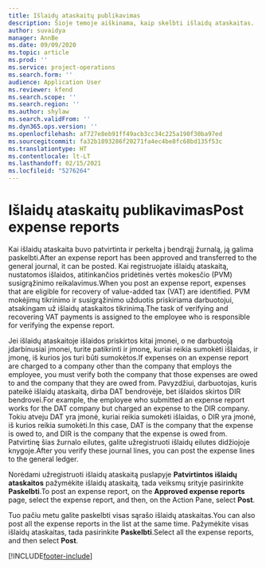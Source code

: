 ```yaml
---
title: Išlaidų ataskaitų publikavimas
description: Šioje temoje aiškinama, kaip skelbti išlaidų ataskaitas.
author: suvaidya
manager: AnnBe
ms.date: 09/09/2020
ms.topic: article
ms.prod: ''
ms.service: project-operations
ms.search.form: ''
audience: Application User
ms.reviewer: kfend
ms.search.scope: ''
ms.search.region: ''
ms.author: shylaw
ms.search.validFrom: ''
ms.dyn365.ops.version: ''
ms.openlocfilehash: af727e8eb91ff49acb3cc34c225a190f30ba97ed
ms.sourcegitcommit: fa32b1893286f20271fa4ec4be8fc68bd135f53c
ms.translationtype: HT
ms.contentlocale: lt-LT
ms.lasthandoff: 02/15/2021
ms.locfileid: "5276264"
---
```

# <a name="post-expense-reports"></a><span data-ttu-id="996cf-103">Išlaidų ataskaitų publikavimas</span><span class="sxs-lookup"><span data-stu-id="996cf-103">Post expense reports</span></span>

<span data-ttu-id="996cf-104">Kai išlaidų ataskaita buvo patvirtinta ir perkelta į bendrąjį žurnalą, ją galima paskelbti.</span><span class="sxs-lookup"><span data-stu-id="996cf-104">After an expense report has been approved and transferred to the general journal, it can be posted.</span></span> <span data-ttu-id="996cf-105">Kai registruojate išlaidų ataskaitą, nustatomos išlaidos, atitinkančios pridėtinės vertės mokesčio (PVM) susigrąžinimo reikalavimus.</span><span class="sxs-lookup"><span data-stu-id="996cf-105">When you post an expense report, expenses that are eligible for recovery of value-added tax (VAT) are identified.</span></span> <span data-ttu-id="996cf-106">PVM mokėjimų tikrinimo ir susigrąžinimo užduotis priskiriama darbuotojui, atsakingam už išlaidų ataskaitos tikrinimą.</span><span class="sxs-lookup"><span data-stu-id="996cf-106">The task of verifying and recovering VAT payments is assigned to the employee who is responsible for verifying the expense report.</span></span>

<span data-ttu-id="996cf-107">Jei išlaidų ataskaitoje išlaidos priskirtos kitai įmonei, o ne darbuotoją įdarbinusiai įmonei, turite patikrinti ir įmonę, kuriai reikia sumokėti išlaidas, ir įmonę, iš kurios jos turi būti sumokėtos.</span><span class="sxs-lookup"><span data-stu-id="996cf-107">If expenses on an expense report are charged to a company other than the company that employs the employee, you must verify both the company that those expenses are owed to and the company that they are owed from.</span></span> <span data-ttu-id="996cf-108">Pavyzdžiui, darbuotojas, kuris pateikė išlaidų ataskaitą, dirba DAT bendrovėje, bet išlaidos skirtos DIR bendrovei.</span><span class="sxs-lookup"><span data-stu-id="996cf-108">For example, the employee who submitted an expense report works for the DAT company but charged an expense to the DIR company.</span></span> <span data-ttu-id="996cf-109">Tokiu atveju DAT yra įmonė, kuriai reikia sumokėti išlaidas, o DIR yra įmonė, iš kurios reikia sumokėti.</span><span class="sxs-lookup"><span data-stu-id="996cf-109">In this case, DAT is the company that the expense is owed to, and DIR is the company that the expense is owed from.</span></span> <span data-ttu-id="996cf-110">Patvirtinę šias žurnalo eilutes, galite užregistruoti išlaidų eilutes didžiojoje knygoje.</span><span class="sxs-lookup"><span data-stu-id="996cf-110">After you verify these journal lines, you can post the expense lines to the general ledger.</span></span>

<span data-ttu-id="996cf-111">Norėdami užregistruoti išlaidų ataskaitą puslapyje **Patvirtintos išlaidų ataskaitos** pažymėkite išlaidų ataskaitą, tada veiksmų srityje pasirinkite **Paskelbti**.</span><span class="sxs-lookup"><span data-stu-id="996cf-111">To post an expense report, on the **Approved expense reports** page, select the expense report, and then, on the Action Pane, select **Post**.</span></span>

<span data-ttu-id="996cf-112">Tuo pačiu metu galite paskelbti visas sąrašo išlaidų ataskaitas.</span><span class="sxs-lookup"><span data-stu-id="996cf-112">You can also post all the expense reports in the list at the same time.</span></span> <span data-ttu-id="996cf-113">Pažymėkite visas išlaidų ataskaitas, tada pasirinkite **Paskelbti**.</span><span class="sxs-lookup"><span data-stu-id="996cf-113">Select all the expense reports, and then select **Post**.</span></span>


[!INCLUDE[footer-include](../includes/footer-banner.md)]
